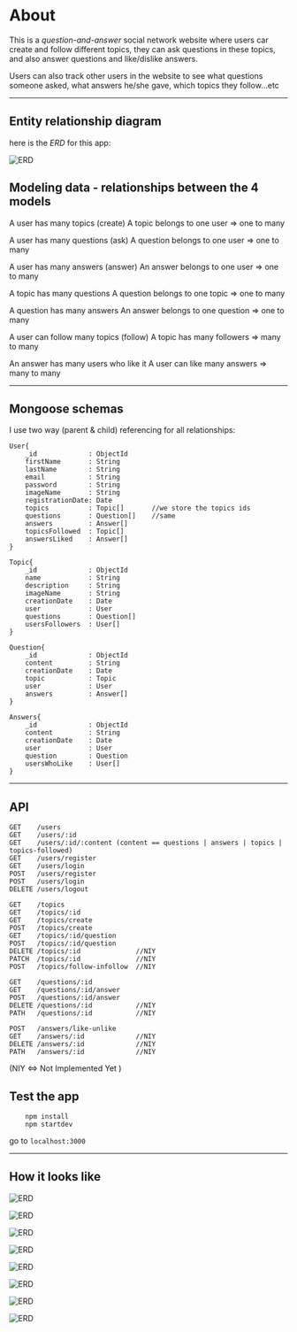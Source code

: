 # About

This is a _question-and-answer_ social network website where users car create and follow different topics, they can ask questions in these topics, and also answer questions and like/dislike answers.

Users can also track other users in the website to see what questions someone asked, what answers he/she gave, which topics they follow...etc

---

## Entity relationship diagram

here is the _ERD_ for this app:

![ERD](public/images/readme-images/entity-relationship-diagram.png)

## Modeling data - relationships between the 4 models

A user has many topics (create)
A topic belongs to one user
=> one to many

A user has many questions (ask)
A question belongs to one user
=> one to many

A user has many answers (answer)
An answer belongs to one user
=> one to many

A topic has many questions
A question belongs to one topic
=> one to many

A question has many answers
An answer belongs to one question
=> one to many

A user can follow many topics (follow)
A topic has many followers
=> many to many

An answer has many users who like it
A user can like many answers
=> many to many

---

## Mongoose schemas

I use two way (parent & child) referencing for all relationships:

```
User{
    _id             : ObjectId
    firstName       : String
    lastName        : String
    email           : String
    password        : String
    imageName       : String
    registrationDate: Date
    topics          : Topic[]       //we store the topics ids
    questions       : Question[]    //same
    answers         : Answer[]
    topicsFollowed  : Topic[]
    answersLiked    : Answer[]
}
```

```
Topic{
    _id             : ObjectId
    name            : String
    description     : String
    imageName       : String
    creationDate    : Date
    user            : User
    questions       : Question[]
    usersFollowers  : User[]
}
```

```
Question{
    _id             : ObjectId
    content         : String
    creationDate    : Date
    topic           : Topic
    user            : User
    answers         : Answer[]
}
```

```
Answers{
    _id             : ObjectId
    content         : String
    creationDate    : Date
    user            : User
    question        : Question
    usersWhoLike    : User[]
}
```

---

## API

```
GET    /users
GET    /users/:id
GET    /users/:id/:content (content == questions | answers | topics | topics-followed)
GET    /users/register
GET    /users/login
POST   /users/register
POST   /users/login
DELETE /users/logout
```

```
GET    /topics
GET    /topics/:id
GET    /topics/create
POST   /topics/create
GET    /topics/:id/question
POST   /topics/:id/question
DELETE /topics/:id              //NIY
PATCH  /topics/:id              //NIY
POST   /topics/follow-infollow  //NIY
```

```
GET    /questions/:id
GET    /questions/:id/answer
POST   /questions/:id/answer
DELETE /questions/:id           //NIY
PATH   /questions/:id           //NIY
```

```
POST   /answers/like-unlike
GET    /answers/:id             //NIY
DELETE /answers/:id             //NIY
PATH   /answers/:id             //NIY
```

(NIY <=> Not Implemented Yet )

## Test the app

```
    npm install
    npm startdev
```

go to `localhost:3000`

---

## How it looks like

![ERD](public/images/readme-images/1.png)

![ERD](public/images/readme-images/2.png)

![ERD](public/images/readme-images/3.png)

![ERD](public/images/readme-images/4.png)

![ERD](public/images/readme-images/5.png)

![ERD](public/images/readme-images/6.png)

![ERD](public/images/readme-images/7.png)

![ERD](public/images/readme-images/8.png)
